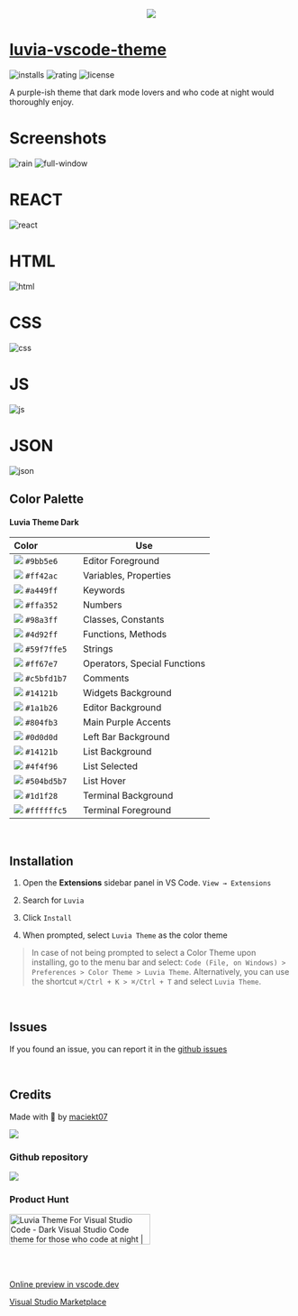 <p align="center">
<img src="https://raw.githubusercontent.com/maciekt07/luvia-vscode-theme/refs/heads/main/static/icon.png" />
</p>

# [luvia-vscode-theme](https://vscode.dev/theme/maciekkoks.luvia-theme/Luvia%20Theme%20)

![installs](https://img.shields.io/visual-studio-marketplace/i/maciekkoks.luvia-theme?color=%23C024FF&style=flat)
![rating](https://img.shields.io/visual-studio-marketplace/r/maciekkoks.luvia-theme?color=%23C024FF&style=flat)
![license](https://img.shields.io/github/license/maciekkoks/luvia-vscode-theme?color=%23C024FF&style=flat)

A purple-ish theme that dark mode lovers and who code at night would thoroughly enjoy.

# Screenshots

![rain](https://raw.githubusercontent.com/maciekt07/luvia-vscode-theme/refs/heads/main/static/rain-background-preview.png)
![full-window](https://raw.githubusercontent.com/maciekt07/luvia-vscode-theme/refs/heads/main/static/full-window-preview.png)

# REACT

![react](https://raw.githubusercontent.com/maciekt07/luvia-vscode-theme/refs/heads/main/static/langs/react.png)

# HTML

![html](https://raw.githubusercontent.com/maciekt07/luvia-vscode-theme/refs/heads/main/static/langs/html.png)

# CSS

![css](https://raw.githubusercontent.com/maciekt07/luvia-vscode-theme/refs/heads/main/static/langs/css.png)

# JS

![js](https://raw.githubusercontent.com/maciekt07/luvia-vscode-theme/refs/heads/main/static/langs/js.png)

# JSON

![json](https://raw.githubusercontent.com/maciekt07/luvia-vscode-theme/refs/heads/main/static/langs/json.png)

## Color Palette

#### Luvia Theme Dark

| Color&nbsp;&nbsp;&nbsp;&nbsp;&nbsp;&nbsp;&nbsp;&nbsp;&nbsp;&nbsp;&nbsp;&nbsp;&nbsp;&nbsp;&nbsp; | Use                          |
| ----------------------------------------------------------------------------------------------- | ---------------------------- |
| ![](https://via.placeholder.com/15/9bb5e6/9bb5e6?text=+) `#9bb5e6`                              | Editor Foreground            |
| ![](https://via.placeholder.com/15/ff42ac/ff42ac?text=+) `#ff42ac`                              | Variables, Properties        |
| ![](https://via.placeholder.com/15/a449ff/a449ff?text=+) `#a449ff`                              | Keywords                     |
| ![](https://via.placeholder.com/15/ffa352/ffa352?text=+) `#ffa352`                              | Numbers                      |
| ![](https://via.placeholder.com/15/98a3ff/98a3ff?text=+) `#98a3ff`                              | Classes, Constants           |
| ![](https://via.placeholder.com/15/4d92ff/4d92ff?text=+) `#4d92ff`                              | Functions, Methods           |
| ![](https://via.placeholder.com/15/59f7ffe5/59f7ffe5?text=+) `#59f7ffe5`                        | Strings                      |
| ![](https://via.placeholder.com/15/ff67e7/ff67e7?text=+) `#ff67e7`                              | Operators, Special Functions |
| ![](https://via.placeholder.com/15/c5bfd1b7/c5bfd1b7?text=+) `#c5bfd1b7`                        | Comments                     |
| ![](https://via.placeholder.com/15/14121b/14121b?text=+) `#14121b`                              | Widgets Background           |
| ![](https://via.placeholder.com/15/1a1b26/1a1b26?text=+) `#1a1b26`                              | Editor Background            |
| ![](https://via.placeholder.com/15/804fb3/804fb3?text=+) `#804fb3`                              | Main Purple Accents          |
| ![](https://via.placeholder.com/15/0d0d0d/0d0d0d?text=+) `#0d0d0d`                              | Left Bar Background          |
| ![](https://via.placeholder.com/15/14121b/14121be?text=+) `#14121b`                             | List Background              |
| ![](https://via.placeholder.com/15/4f4f96/4f4f96?text=+) `#4f4f96`                              | List Selected                |
| ![](https://via.placeholder.com/15/504bd5b7/504bd5b7?text=+) `#504bd5b7`                        | List Hover                   |
| ![](https://via.placeholder.com/15/1d1f28/1d1f28?text=+) `#1d1f28`                              | Terminal Background          |
| ![](https://via.placeholder.com/15/ffffffc5/ffffffc5?text=+) `#ffffffc5`                        | Terminal Foreground          |

<br />

## Installation

1. Open the **Extensions** sidebar panel in VS Code. `View → Extensions`

2. Search for `Luvia`

3. Click `Install`

4. When prompted, select `Luvia Theme` as the color theme

> In case of not being prompted to select a Color Theme upon installing, go to the menu bar and select: `Code (File, on Windows) > Preferences > Color Theme > Luvia Theme`. Alternatively, you can use the shortcut `⌘/Ctrl + K > ⌘/Ctrl + T` and select `Luvia Theme`.

<br />

## Issues

If you found an issue, you can report it in the [github issues](https://github.com/maciekt07/luvia-vscode-theme/issues)

<br />

## Credits

Made with 💜 by [maciekt07](https://github.com/maciekt07)

<a href="https://www.buymeacoffee.com/maciekt07"><img src="https://img.buymeacoffee.com/button-api/?text=Buy me a coffee&emoji=&slug=maciekt07&button_colour=1d1f28&font_colour=ffffff&font_family=Lato&outline_colour=ffffff&coffee_colour=FFDD00"></a>

### Github repository

</a>
<a href="https://github.com/maciekt07/luvia-vsc-theme">
  <img align="center" src="https://github-readme-stats.vercel.app/api/pin/?username=maciekt07&repo=luvia-vscode-theme&theme=tokyonight" />
</a>

<br />

### Product Hunt

<a href="https://www.producthunt.com/posts/luvia-theme-for-visual-studio-code?utm_source=badge-featured&utm_medium=badge&utm_souce=badge-luvia&#0045;theme&#0045;for&#0045;visual&#0045;studio&#0045;code" target="_blank"><img src="https://api.producthunt.com/widgets/embed-image/v1/featured.png?post_id=334439&theme=dark" alt="Luvia&#0032;Theme&#0032;For&#0032;Visual&#0032;Studio&#0032;Code - Dark&#0032;Visual&#0032;Studio&#0032;Code&#0032;theme&#0032;for&#0032;those&#0032;who&#0032;code&#0032;at&#0032;night | Product Hunt" style="width: 250px; height: 54px;" width="250" height="54" /></a>

<br /><br />

[Online preview in vscode.dev](https://vscode.dev/theme/maciekkoks.luvia-theme/Luvia%20Theme%20)

[Visual Studio Marketplace](https://marketplace.visualstudio.com/items?itemName=maciekkoks.luvia-theme)
